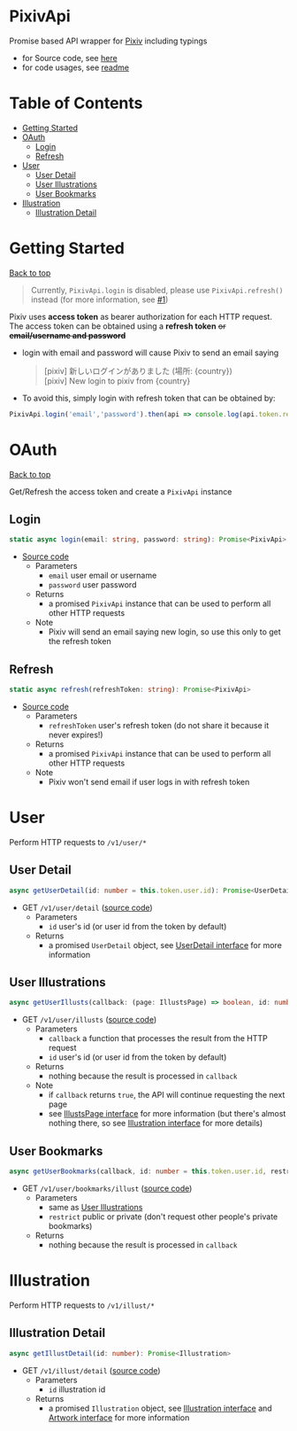 # PixivApi <!-- omit in toc -->
Promise based API wrapper for [Pixiv](https://www.pixiv.net/) including typings
- for Source code, see [here](../src/api/pixiv-api.ts)
- for code usages, see [readme](../README.md)

<!-- omit in toc -->
# Table of Contents 
- [Getting Started](#getting-started)
- [OAuth](#oauth)
    - [Login](#login)
    - [Refresh](#refresh)
- [User](#user)
    - [User Detail](#user-detail)
    - [User Illustrations](#user-illustrations)
    - [User Bookmarks](#user-bookmarks)
- [Illustration](#illustration)
    - [Illustration Detail](#illustration-detail)

# Getting Started
[Back to top](#table-of-contents)

> Currently, `PixivApi.login` is disabled, please use `PixivApi.refresh()` instead (for more information, see [#1](../../issues/1))

Pixiv uses **access token** as bearer authorization for each HTTP request. The access token can be obtained using a **refresh token** ~~or **email/username and password**~~
- login with email and password will cause Pixiv to send an email saying
    > [pixiv] 新しいログインがありました (場所: {country})<br>
    > [pixiv] New login to pixiv from {country} 
- To avoid this, simply login with refresh token that can be obtained by:
```ts
PixivApi.login('email','password').then(api => console.log(api.token.refresh_token));
```

# OAuth
[Back to top](#table-of-contents)

Get/Refresh the access token and create a `PixivApi` instance

## Login
```ts
static async login(email: string, password: string): Promise<PixivApi>
```
- [Source code](../../331f70d9c2e56964d89ccbbb267753c85c19a019/src/api/pixiv-api.ts#L92)
    - Parameters
        - `email` user email or username
        - `password` user password
    - Returns
        - a promised `PixivApi` instance that can be used to perform all other HTTP requests
    - Note
        - Pixiv will send an email saying new login, so use this only to get the refresh token

## Refresh
```ts
static async refresh(refreshToken: string): Promise<PixivApi>
```
- [Source code](../../331f70d9c2e56964d89ccbbb267753c85c19a019/src/api/pixiv-api.ts#L107)
    - Parameters
        - `refreshToken` user's refresh token (do not share it because it never expires!)
    - Returns
        - a promised `PixivApi` instance that can be used to perform all other HTTP requests
    - Note
        - Pixiv won't send email if user logs in with refresh token

# User
Perform HTTP requests to `/v1/user/*`

## User Detail
```ts
async getUserDetail(id: number = this.token.user.id): Promise<UserDetail>
```
- GET `/v1/user/detail` ([source code](../../14f3065a0bb8d83fc49ea6c52c8a5c1b05d3e66e/src/api/pixiv-api.ts#L120))
    - Parameters
        - `id` user's id (or user id from the token by default)
    - Returns
        - a promised `UserDetail` object, see [UserDetail interface](../../14f3065a0bb8d83fc49ea6c52c8a5c1b05d3e66e/src/api/types/user.ts#L15) for more information

## User Illustrations
```ts
async getUserIllusts(callback: (page: IllustsPage) => boolean, id: number = this.token.user.id)
```
- GET `/v1/user/illusts` ([source code](../../14f3065a0bb8d83fc49ea6c52c8a5c1b05d3e66e/src/api/pixiv-api.ts#L126))
    - Parameters
        - `callback` a function that processes the result from the HTTP request
        - `id` user's id (or user id from the token by default)
    - Returns
        - nothing because the result is processed in `callback`
    - Note
        - if `callback` returns `true`, the API will continue requesting the next page
        - see [IllustsPage interface](../../14f3065a0bb8d83fc49ea6c52c8a5c1b05d3e66e/src/api/types/user.ts#L69) for more information (but there's almost nothing there, so see [Illustration interface](../../14f3065a0bb8d83fc49ea6c52c8a5c1b05d3e66e/src/api/types/illustration.ts#L3) for more details)

## User Bookmarks
```ts
async getUserBookmarks(callback, id: number = this.token.user.id, restrict: 'public' | 'private' = 'public')
```
- GET `/v1/user/bookmarks/illust` ([source code](../../14f3065a0bb8d83fc49ea6c52c8a5c1b05d3e66e/src/api/pixiv-api.ts#L132))
    - Parameters
        - same as  [User Illustrations](#user-illustrations)
        - `restrict` public or private (don't request other people's private bookmarks)
    - Returns
        - nothing because the result is processed in `callback`

# Illustration
Perform HTTP requests to `/v1/illust/*`

## Illustration Detail
```ts
async getIllustDetail(id: number): Promise<Illustration>
```
- GET `/v1/illust/detail` ([source code](../../14f3065a0bb8d83fc49ea6c52c8a5c1b05d3e66e/src/api/pixiv-api.ts#L147))
    - Parameters
        - `id` illustration id
    - Returns
        - a promised `Illustration` object, see [Illustration interface](../../14f3065a0bb8d83fc49ea6c52c8a5c1b05d3e66e/src/api/types/illustration.ts#L3) and [Artwork interface](../../14f3065a0bb8d83fc49ea6c52c8a5c1b05d3e66e/src/api/types/pixiv-object.ts#L13) for more information
